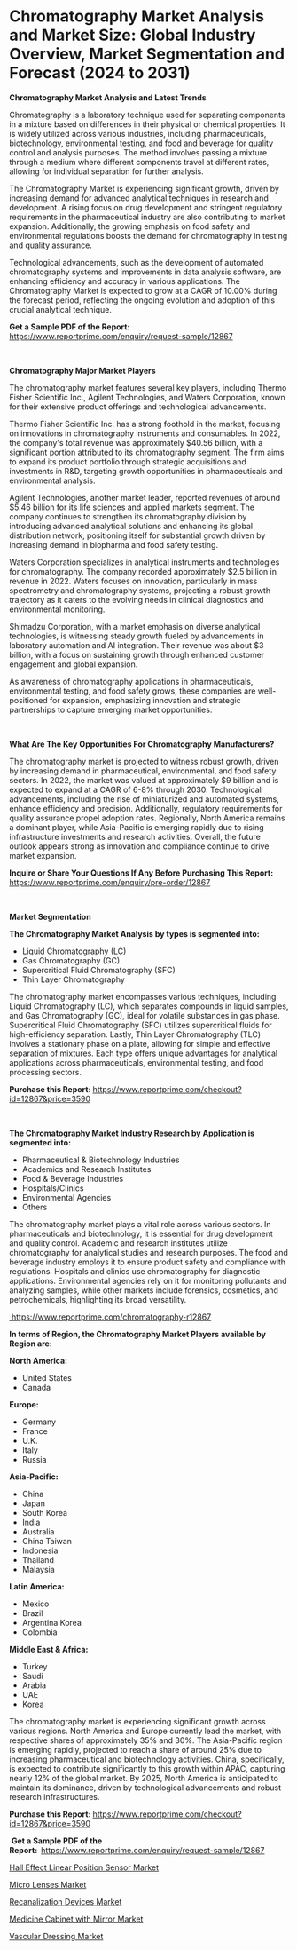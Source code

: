 <p><h1>Chromatography Market Analysis and Market Size: Global Industry Overview, Market Segmentation and Forecast (2024 to 2031)</h1></p><p><strong>Chromatography Market Analysis and Latest Trends</strong></p>
<p><p>Chromatography is a laboratory technique used for separating components in a mixture based on differences in their physical or chemical properties. It is widely utilized across various industries, including pharmaceuticals, biotechnology, environmental testing, and food and beverage for quality control and analysis purposes. The method involves passing a mixture through a medium where different components travel at different rates, allowing for individual separation for further analysis.</p><p>The Chromatography Market is experiencing significant growth, driven by increasing demand for advanced analytical techniques in research and development. A rising focus on drug development and stringent regulatory requirements in the pharmaceutical industry are also contributing to market expansion. Additionally, the growing emphasis on food safety and environmental regulations boosts the demand for chromatography in testing and quality assurance.</p><p>Technological advancements, such as the development of automated chromatography systems and improvements in data analysis software, are enhancing efficiency and accuracy in various applications. The Chromatography Market is expected to grow at a CAGR of 10.00% during the forecast period, reflecting the ongoing evolution and adoption of this crucial analytical technique.</p></p>
<p><strong>Get a Sample PDF of the Report:&nbsp;</strong> <a href="https://www.reportprime.com/enquiry/request-sample/12867">https://www.reportprime.com/enquiry/request-sample/12867</a></p>
<p>&nbsp;</p>
<p><strong>Chromatography Major Market Players</strong></p>
<p><p>The chromatography market features several key players, including Thermo Fisher Scientific Inc., Agilent Technologies, and Waters Corporation, known for their extensive product offerings and technological advancements. </p><p>Thermo Fisher Scientific Inc. has a strong foothold in the market, focusing on innovations in chromatography instruments and consumables. In 2022, the company's total revenue was approximately $40.56 billion, with a significant portion attributed to its chromatography segment. The firm aims to expand its product portfolio through strategic acquisitions and investments in R&D, targeting growth opportunities in pharmaceuticals and environmental analysis.</p><p>Agilent Technologies, another market leader, reported revenues of around $5.46 billion for its life sciences and applied markets segment. The company continues to strengthen its chromatography division by introducing advanced analytical solutions and enhancing its global distribution network, positioning itself for substantial growth driven by increasing demand in biopharma and food safety testing.</p><p>Waters Corporation specializes in analytical instruments and technologies for chromatography. The company recorded approximately $2.5 billion in revenue in 2022. Waters focuses on innovation, particularly in mass spectrometry and chromatography systems, projecting a robust growth trajectory as it caters to the evolving needs in clinical diagnostics and environmental monitoring.</p><p>Shimadzu Corporation, with a market emphasis on diverse analytical technologies, is witnessing steady growth fueled by advancements in laboratory automation and AI integration. Their revenue was about $3 billion, with a focus on sustaining growth through enhanced customer engagement and global expansion.</p><p>As awareness of chromatography applications in pharmaceuticals, environmental testing, and food safety grows, these companies are well-positioned for expansion, emphasizing innovation and strategic partnerships to capture emerging market opportunities.</p></p>
<p>&nbsp;</p>
<p><strong>What Are The Key Opportunities For Chromatography Manufacturers?</strong></p>
<p><p>The chromatography market is projected to witness robust growth, driven by increasing demand in pharmaceutical, environmental, and food safety sectors. In 2022, the market was valued at approximately $9 billion and is expected to expand at a CAGR of 6-8% through 2030. Technological advancements, including the rise of miniaturized and automated systems, enhance efficiency and precision. Additionally, regulatory requirements for quality assurance propel adoption rates. Regionally, North America remains a dominant player, while Asia-Pacific is emerging rapidly due to rising infrastructure investments and research activities. Overall, the future outlook appears strong as innovation and compliance continue to drive market expansion.</p></p>
<p><strong>Inquire or Share Your Questions If Any Before Purchasing This Report:</strong> <a href="https://www.reportprime.com/enquiry/pre-order/12867">https://www.reportprime.com/enquiry/pre-order/12867</a></p>
<p>&nbsp;</p>
<p><strong>Market Segmentation</strong></p>
<p><strong>The Chromatography Market Analysis by types is segmented into:</strong></p>
<p><ul><li>Liquid Chromatography (LC)</li><li>Gas Chromatography (GC)</li><li>Supercritical Fluid Chromatography (SFC)</li><li>Thin Layer Chromatography</li></ul></p>
<p><p>The chromatography market encompasses various techniques, including Liquid Chromatography (LC), which separates compounds in liquid samples, and Gas Chromatography (GC), ideal for volatile substances in gas phase. Supercritical Fluid Chromatography (SFC) utilizes supercritical fluids for high-efficiency separation. Lastly, Thin Layer Chromatography (TLC) involves a stationary phase on a plate, allowing for simple and effective separation of mixtures. Each type offers unique advantages for analytical applications across pharmaceuticals, environmental testing, and food processing sectors.</p></p>
<p><strong>Purchase this Report:&nbsp;</strong><a href="https://www.reportprime.com/checkout?id=12867&price=3590">https://www.reportprime.com/checkout?id=12867&price=3590</a></p>
<p>&nbsp;</p>
<p><strong>The Chromatography Market Industry Research by Application is segmented into:</strong></p>
<p><ul><li>Pharmaceutical & Biotechnology Industries</li><li>Academics and Research Institutes</li><li>Food & Beverage Industries</li><li>Hospitals/Clinics</li><li>Environmental Agencies</li><li>Others</li></ul></p>
<p><p>The chromatography market plays a vital role across various sectors. In pharmaceuticals and biotechnology, it is essential for drug development and quality control. Academic and research institutes utilize chromatography for analytical studies and research purposes. The food and beverage industry employs it to ensure product safety and compliance with regulations. Hospitals and clinics use chromatography for diagnostic applications. Environmental agencies rely on it for monitoring pollutants and analyzing samples, while other markets include forensics, cosmetics, and petrochemicals, highlighting its broad versatility.</p></p>
<p><a href="https://www.reportprime.com/chromatography-r12867">&nbsp;https://www.reportprime.com/chromatography-r12867</a></p>
<p><strong>In terms of Region, the Chromatography Market Players available by Region are:</strong></p>
<p>
    <p> <strong> North America: </strong>
        <ul>
            <li>United States</li>
            <li>Canada</li>
        </ul>
        </p> 
    <p> <strong> Europe: </strong>
        <ul>
            <li>Germany</li>
            <li>France</li>
            <li>U.K.</li>
            <li>Italy</li>
            <li>Russia</li>
        </ul>
        </p> 
    <p> <strong> Asia-Pacific: </strong>
        <ul>
            <li>China</li>
            <li>Japan</li>
            <li>South Korea</li>
            <li>India</li>
            <li>Australia</li>
            <li>China Taiwan</li>
            <li>Indonesia</li>
            <li>Thailand</li>
            <li>Malaysia</li>
        </ul>
        </p> 
    <p> <strong> Latin America: </strong>
        <ul>
            <li>Mexico</li>
            <li>Brazil</li>
            <li>Argentina Korea</li>
            <li>Colombia</li>
        </ul>
        </p> 
    <p> <strong> Middle East & Africa: </strong>
        <ul>
            <li>Turkey</li>
            <li>Saudi</li>
            <li>Arabia</li>
            <li>UAE</li>
            <li>Korea</li>
        </ul>
    </p>
    </p>
<p><p>The chromatography market is experiencing significant growth across various regions. North America and Europe currently lead the market, with respective shares of approximately 35% and 30%. The Asia-Pacific region is emerging rapidly, projected to reach a share of around 25% due to increasing pharmaceutical and biotechnology activities. China, specifically, is expected to contribute significantly to this growth within APAC, capturing nearly 12% of the global market. By 2025, North America is anticipated to maintain its dominance, driven by technological advancements and robust research infrastructures.</p></p>
<p><strong>Purchase this Report: </strong><a href="https://www.reportprime.com/checkout?id=12867&price=3590">https://www.reportprime.com/checkout?id=12867&price=3590</a></p>
<p>&nbsp;<strong>Get a Sample PDF of the Report:&nbsp;&nbsp;</strong><a href="https://www.reportprime.com/enquiry/request-sample/12867">https://www.reportprime.com/enquiry/request-sample/12867</a></p>
<p><strong></strong></p>
<p><p><a href="https://medium.com/@sigridrobel_68710/comprehensive-analysis-of-the-global-hall-effect-linear-position-sensor-market-growth-trends-e280e415918b">Hall Effect Linear Position Sensor Market</a></p><p><a href="https://www.linkedin.com/pulse/micro-lenses-market-size-growth-industry-analysis-segmentation-3zzcc?trackingId=iZJYhS2JS4WRXTTArGFs%2Fw%3D%3D">Micro Lenses Market</a></p><p><a href="https://issuu.com/reportprime-2/docs/recanalization-devices-market-size-_e53afea49ec33a">Recanalization Devices Market</a></p><p><a href="https://www.linkedin.com/pulse/future-insights-medicine-cabinet-mirror-market-trends-regional-if3wc?trackingId=sorVHZg%2FS6aNCENpPVfSIg%3D%3D">Medicine Cabinet with Mirror Market</a></p><p><a href="https://issuu.com/reportprime-2/docs/vascular-dressing-market-size-2030._64b6ba9048b5cc">Vascular Dressing Market</a></p></p>